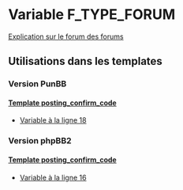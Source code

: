 # Variable F_TYPE_FORUM
[Explication sur le forum des forums](http://forum.forumactif.com/t294113-listing-des-variables#F_TYPE_FORUM)

## Utilisations dans les templates

### Version PunBB

#### [Template posting_confirm_code](punbb/posting_confirm_code.md)
* [Variable à la ligne 18](../punbb/posting_confirm_code.tpl#L18)

### Version phpBB2

#### [Template posting_confirm_code](subsilver/posting_confirm_code.md)
* [Variable à la ligne 16](../subsilver/posting_confirm_code.tpl#L16)